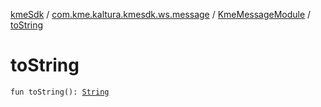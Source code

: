 [kmeSdk](../../index.md) / [com.kme.kaltura.kmesdk.ws.message](../index.md) / [KmeMessageModule](index.md) / [toString](./to-string.md)

# toString

`fun toString(): `[`String`](https://kotlinlang.org/api/latest/jvm/stdlib/kotlin/-string/index.html)